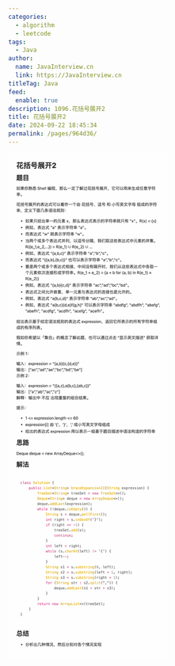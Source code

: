 ```yaml
---
categories: 
  - algorithm
  - leetcode
tags: 
  - Java
author: 
  name: JavaInterview.cn
  link: https://JavaInterview.cn
titleTag: Java
feed: 
  enable: true
description: 1096.花括号展开2
title: 花括号展开2
date: 2024-09-22 18:45:34
permalink: /pages/964d36/
---
```


![花括号展开2](../../../media/pictures/leetcode/1096.png)
